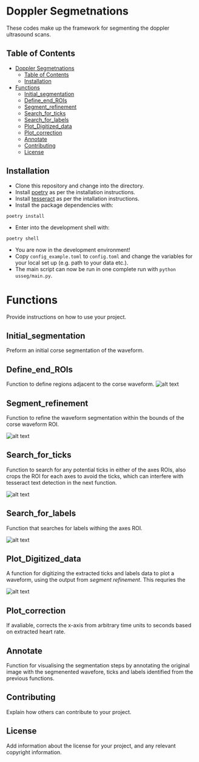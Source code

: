 # Doppler Segmetnations

These codes make up the framework for segmenting the doppler ultrasound scans.

## Table of Contents

- [Doppler Segmetnations](#doppler-segmetnations)
  - [Table of Contents](#table-of-contents)
  - [Installation](#installation)
- [Functions](#functions)
  - [Initial\_segmentation](#initial_segmentation)
  - [Define\_end\_ROIs](#define_end_rois)
  - [Segment\_refinement](#segment_refinement)
  - [Search\_for\_ticks](#search_for_ticks)
  - [Search\_for\_labels](#search_for_labels)
  - [Plot\_Digitized\_data](#plot_digitized_data)
  - [Plot\_correction](#plot_correction)
  - [Annotate](#annotate)
  - [Contributing](#contributing)
  - [License](#license)

## Installation

- Clone this repository and change into the directory.
- Install [poetry](https://python-poetry.org/docs/) as per the installation instructions.
- Install [tesseract](https://github.com/tesseract-ocr/tesseract) as per the intallation instructions.
- Install the package dependencies with:
```
poetry install

```
- Enter into the development shell with:

```
poetry shell
```

- You are now in the development environment!
- Copy `config_example.toml` to `config.toml` and change the variables for your local set up (e.g. path to your data etc.).
- The main script can now be run in one complete run with `python usseg/main.py`.

# Functions

Provide instructions on how to use your project.

## Initial_segmentation

Preform an initial corse segmentation of the waveform.

## Define_end_ROIs

Function to define regions adjacent to the corse waveform.
![alt text](Initial_segmentation_diagram.png)

## Segment_refinement

Function to refine the waveform segmentation within the bounds of the corse waveform ROI.

![alt text](Segment_refinement_diagram.png)
## Search_for_ticks

Function to search for any potential ticks in either of the axes ROIs, also crops the ROI for each axes to avoid the ticks, which can interfere with tesseract text detection in the next function.

![alt text](ROIAX_change_diagram.png)

## Search_for_labels

Function that searches for labels withing the axes ROI.

![alt text](TickandLabel_diagram.png)


## Plot_Digitized_data

A function for digitizing the extracted ticks and labels data to plot a waveform, using the output from *segment refinement*. This requries the 

![alt text](Digitize_Function_diagram.png)

## Plot_correction

If avaliable, corrects the x-axis from arbitrary time units to seconds based on extracted heart rate.

## Annotate

Function for visualising the segmentation steps by annotating the original image with the segmenented wavefore, ticks and labels identified from the previous functions.

## Contributing

Explain how others can contribute to your project.

## License

Add information about the license for your project, and any relevant copyright information.
